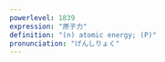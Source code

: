 ```yaml
---
powerlevel: 1839
expression: "原子力"
definition: "(n) atomic energy; (P)"
pronunciation: "げんしりょく"
---
```

